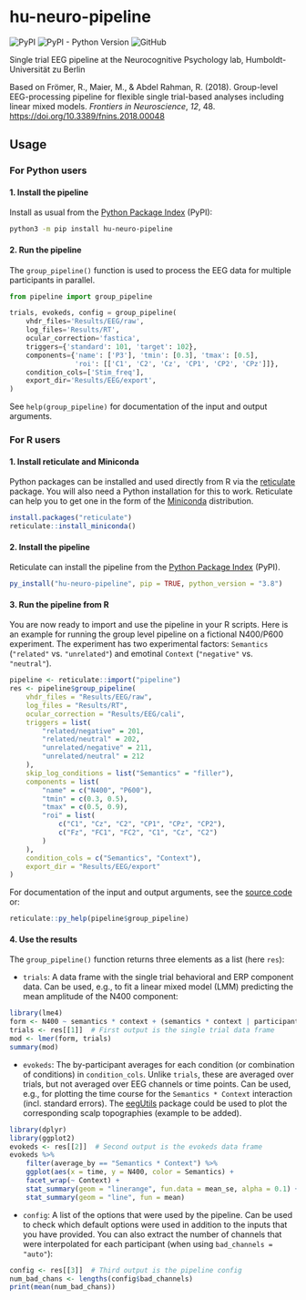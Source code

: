 # hu-neuro-pipeline

![PyPI](https://img.shields.io/pypi/v/hu-neuro-pipeline)
![PyPI - Python Version](https://img.shields.io/pypi/pyversions/hu-neuro-pipeline)
![GitHub](https://img.shields.io/github/license/alexenge/hu-neuro-pipeline)

Single trial EEG pipeline at the Neurocognitive Psychology lab, Humboldt-Universität zu Berlin

Based on Frömer, R., Maier, M., & Abdel Rahman, R. (2018).
Group-level EEG-processing pipeline for flexible single trial-based analyses including linear mixed models.
*Frontiers in Neuroscience*, *12*, 48. <https://doi.org/10.3389/fnins.2018.00048>

## Usage

### For Python users

#### 1. Install the pipeline

Install as usual from the [Python Package Index](https://pypi.org/project/hu-neuro-pipeline/) (PyPI):

```bash
python3 -m pip install hu-neuro-pipeline
```

#### 2. Run the pipeline

The `group_pipeline()` function is used to process the EEG data for multiple participants in parallel.

```python
from pipeline import group_pipeline

trials, evokeds, config = group_pipeline(
    vhdr_files='Results/EEG/raw',
    log_files='Results/RT',
    ocular_correction='fastica',
    triggers={'standard': 101, 'target': 102},
    components={'name': ['P3'], 'tmin': [0.3], 'tmax': [0.5],
                'roi': [['C1', 'C2', 'Cz', 'CP1', 'CP2', 'CPz']]},
    condition_cols=['Stim_freq'],
    export_dir='Results/EEG/export',
)
```

See `help(group_pipeline)` for documentation of the input and output arguments.

### For R users

#### 1. Install reticulate and Miniconda

Python packages can be installed and used directly from R via the [reticulate](https://rstudio.github.io/reticulate/) package.
You will also need a Python installation for this to work.
Reticulate can help you to get one in the form of the [Miniconda](https://docs.conda.io/en/latest/miniconda.html) distribution.

```r
install.packages("reticulate")
reticulate::install_miniconda()
```

#### 2. Install the pipeline

Reticulate can install the pipeline from the [Python Package Index](https://pypi.org/project/hu-neuro-pipeline/) (PyPI).

```r
py_install("hu-neuro-pipeline", pip = TRUE, python_version = "3.8")
```

#### 3. Run the pipeline from R

You are now ready to import and use the pipeline in your R scripts.
Here is an example for running the group level pipeline on a fictional N400/P600 experiment.
The experiment has two experimental factors: `Semantics` (`"related"` vs. `"unrelated"`) and emotinal `Context` (`"negative"` vs. `"neutral"`).

```R
pipeline <- reticulate::import("pipeline")
res <- pipeline$group_pipeline(
    vhdr_files = "Results/EEG/raw",
    log_files = "Results/RT",
    ocular_correction = "Results/EEG/cali",
    triggers = list(
        "related/negative" = 201,
        "related/neutral" = 202,
        "unrelated/negative" = 211,
        "unrelated/neutral" = 212
    ),
    skip_log_conditions = list("Semantics" = "filler"),
    components = list(
        "name" = c("N400", "P600"),
        "tmin" = c(0.3, 0.5),
        "tmax" = c(0.5, 0.9),
        "roi" = list(
            c("C1", "Cz", "C2", "CP1", "CPz", "CP2"),
            c("Fz", "FC1", "FC2", "C1", "Cz", "C2")
        )
    ),
    condition_cols = c("Semantics", "Context"),
    export_dir = "Results/EEG/export"
)
```

For documentation of the input and output arguments, see the [source code](https://github.com/alexenge/hu-neuro-pipeline/blob/dev/pipeline/group.py) or:

```r
reticulate::py_help(pipeline$group_pipeline)
```

#### 4. Use the results

The `group_pipeline()` function returns three elements as a list (here `res`):

* `trials`: A data frame with the single trial behavioral and ERP component data.
Can be used, e.g., to fit a linear mixed model (LMM) predicting the mean amplitude of the N400 component:

```r
library(lme4)
form <- N400 ~ semantics * context + (semantics * context | participant_id)
trials <- res[[1]]  # First output is the single trial data frame
mod <- lmer(form, trials)
summary(mod)
```

* `evokeds`: The by-participant averages for each condition (or combination of conditions) in `condition_cols`.
Unlike `trials`, these are averaged over trials, but not averaged over EEG channels or time points.
Can be used, e.g., for plotting the time course for the `Semantics * Context` interaction (incl. standard errors). The [eegUtils](https://craddm.github.io/eegUtils) package could be used to plot the corresponding scalp topographies (example to be added).

```r
library(dplyr)
library(ggplot2)
evokeds <- res[[2]]  # Second output is the evokeds data frame
evokeds %>%
    filter(average_by == "Semantics * Context") %>%
    ggplot(aes(x = time, y = N400, color = Semantics) +
    facet_wrap(~ Context) +
    stat_summary(geom = "linerange", fun.data = mean_se, alpha = 0.1) +
    stat_summary(geom = "line", fun = mean)    
```

* `config`: A list of the options that were used by the pipeline.
Can be used to check which default options were used in addition to the inputs that you have provided.
You can also extract the number of channels that were interpolated for each participant (when using `bad_channels = "auto"`):

```r
config <- res[[3]]  # Third output is the pipeline config
num_bad_chans <- lengths(config$bad_channels)
print(mean(num_bad_chans))
```
